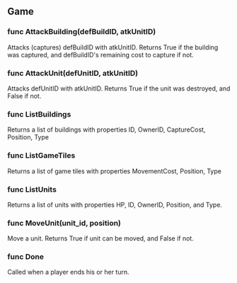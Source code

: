 ## Game

### func AttackBuilding(defBuildID, atkUnitID)
Attacks (captures) defBuildID with atkUnitID. Returns True if the building was captured, and defBuildID's remaining cost to capture if not.

### func AttackUnit(defUnitID, atkUnitID)
Attacks defUnitID with atkUnitID. Returns True if the unit was destroyed, and False if not.

### func ListBuildings
Returns a list of buildings with properties ID, OwnerID, CaptureCost, Position, Type

### func ListGameTiles
Returns a list of game tiles with properties MovementCost, Position, Type

### func ListUnits
Returns a list of units with properties HP, ID, OwnerID, Position, and Type.

### func MoveUnit(unit_id, position)
Move a unit. Returns True if unit can be moved, and False if not.

### func Done
Called when a player ends his or her turn.
